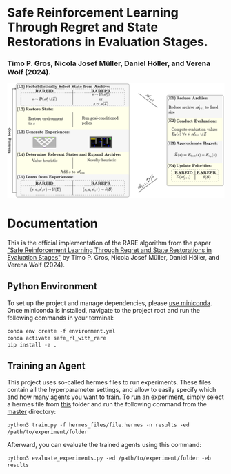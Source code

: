 # Safe Reinforcement Learning Through Regret and State Restorations in Evaluation Stages.
### Timo P. Gros, Nicola Josef Müller, Daniel Höller, and Verena Wolf (2024).

<img src="RARE.png" alt="RARE" width="600"/>

# Documentation
This is the official implementation of the RARE algorithm from the paper ["Safe Reinforcement Learning Through Regret and State Restorations in Evaluation Stages"](http://fai.cs.uni-saarland.de/gros/papers/icaps24-RDDPS.pdf) by Timo P. Gros, Nicola Josef Müller, Daniel Höller, and Verena Wolf (2024).

## Python Environment

To set up the project and manage dependencies, please [use miniconda](https://docs.anaconda.com/free/miniconda/). Once miniconda is installed, navigate to the project root and run the following commands in your terminal:

```
conda env create -f environment.yml
conda activate safe_rl_with_rare
pip install -e .
```

## Training an Agent
This project uses so-called hermes files to run experiments. These files contain all the hyperparameter settings, and allow to easily specify which and how many agents you want to train.
To run an experiment, simply select a hermes file from [this](master/hermes_files) folder and run the following command from the [master](master) directory:
``` 
python3 train.py -f hermes_files/file.hermes -n results -ed /path/to/experiment/folder
```
Afterward, you can evaluate the trained agents using this command:
```
python3 evaluate_experiments.py -ed /path/to/experiment/folder -eb results
```
